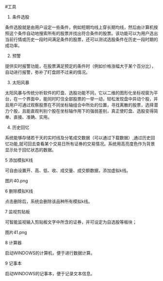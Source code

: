 #工具
1. 条件选股



条件选股就是由用户设定一些条件，例如短期均线上穿长期均线，然后由计算机按照这个条件自动地搜索所有的股票并找出符合条件的股票。该功能可以为用户选出当前行情或历史一段时间满足条件的股票，还可以测试选股条件在历史一段时期的成功率。



2. 预警



提供实时报警功能，在股票满足预定的条件时（例如价格涨幅大于某个百分比），自动进行报警，弥补了盯盘顾不过来的情况。



3. 太阳风暴



太阳风暴与传统分析软件的盯盘、选股功能不同，它以二维的图形化坐标视窗为平台，在一个界面中，能同时盯住全部股票的一举一动，轻松发现盘中异动个股，并且用户可通过观察股票在不同坐标轴组合中所处的位置，寻找离散的股票，选择潜力个股，且能直观判别个股在坐标轴作用下的强弱差别，真正使盯盘、选股变得简单、直接、准确、实用。



4. 历史回忆

系统能够存储若干天的实时线及分笔成交数据（可以通过下载数据）,通过历史回忆功能,就可回去查看某个交易日所有证券的交易情况。系统用高亮度色作为背景显示处于回忆状态的数据。



5 添加模拟K线



可自由设置开、高、低、收、成交量、成交额数据，添加虚拟k线。



图片40.png



6 删除模拟K线



点击删除后，系统会删除该品种所有模拟k线。



7 监视剪贴板



可智能监视输入剪贴板文字中所含的证券，并可设定为自选股等板块；



图片41.png



8 计算器



启动WINDOWS的计算机，便于进行数据计算。



9 记事本



启动WINDOWS的记事本，便于记录文本信息。